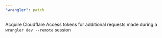 ```yaml
---
"wrangler": patch
---
```


Acquire Cloudflare Access tokens for additional requests made during a `wrangler dev --remote` session
